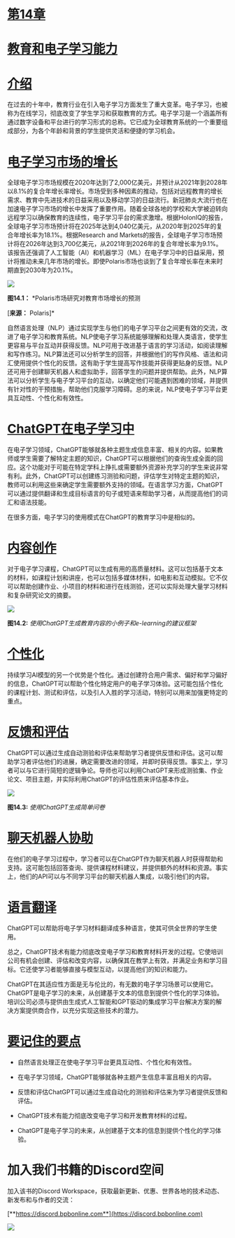 # [第14章](toc.xhtml#c14)

# [教育和电子学习能力](toc.xhtml#c14)

# [介绍](toc.xhtml#s110a)

在过去的十年中，教育行业在引入电子学习方面发生了重大变革。电子学习，也被称为在线学习，彻底改变了学生学习和获取教育的方式。电子学习是一个涵盖所有通过数字设备和平台进行的学习形式的总称。它已成为全球教育系统的一个重要组成部分，为各个年龄和背景的学生提供灵活和便捷的学习机会。

# [电子学习市场的增长](toc.xhtml#s111a)

全球电子学习市场规模在2020年达到了2,000亿美元，并预计从2021年到2028年以8.1%的复合年增长率增长。市场受到多种因素的推动，包括对远程教育的增长需求、教育中先进技术的日益采用以及移动学习的日益流行。新冠肺炎大流行也在加速电子学习市场的增长中发挥了重要作用。随着全球各地的学校和大学被迫转向远程学习以确保教育的连续性，电子学习平台的需求激增。根据HolonIQ的报告，全球电子学习市场预计将在2025年达到4,040亿美元，从2020年到2025年的复合年增长率为18.1%。根据Research and Markets的报告，全球电子学习市场预计将在2026年达到3,700亿美元，从2021年到2026年的复合年增长率为9.1%。该报告还强调了人工智能（AI）和机器学习（ML）在电子学习中的日益采用，预计将推动未来几年市场的增长。即使Polaris市场也谈到了复合年增长率在未来时期直到2030年为20.1%。

![](images/Figure-14.1.jpg)

**图14.1：** *Polaris市场研究对教育市场增长的预测

[**来源：** Polaris]*

自然语言处理（NLP）通过实现学生与他们的电子学习平台之间更有效的交流，改进了电子学习和教育系统。NLP使电子学习系统能够理解和处理人类语言，使学生更容易与平台互动并获得反馈。NLP可用于改进基于语言的学习活动，如阅读理解和写作练习。NLP算法还可以分析学生的回答，并根据他们的写作风格、语法和词汇使用提供个性化的反馈。这有助于学生提高写作技能并获得更贴身的反馈。NLP还可用于创建聊天机器人和虚拟助手，回答学生的问题并提供帮助。此外，NLP算法可以分析学生与电子学习平台的互动，以确定他们可能遇到困难的领域，并提供有针对性的干预措施，帮助他们克服学习障碍。总的来说，NLP使电子学习平台更具互动性、个性化和有效性。

# [ChatGPT在电子学习中](toc.xhtml#s112a)

在电子学习领域，ChatGPT能够就各种主题生成信息丰富、相关的内容。如果教师或学生需要了解特定主题的知识，ChatGPT可以根据他们的查询生成全面的回应。这个功能对于可能在特定学科上挣扎或需要额外资源补充学习的学生来说非常有利。此外，ChatGPT可以创建练习测验和问题，评估学生对特定主题的知识，教师可以利用这些来确定学生需要额外支持的领域。在语言学习方面，ChatGPT可以通过提供翻译和生成目标语言的句子或短语来帮助学习者，从而提高他们的词汇和语法技能。

在很多方面，电子学习的使用模式在ChatGPT的教育学习中是相似的。

# [内容创作](toc.xhtml#s113a)

对于电子学习课程，ChatGPT可以生成有用的高质量材料。这可以包括基于文本的材料，如课程计划和讲座，也可以包括多媒体材料，如电影和互动模拟。它不仅可以帮助创建作业、小项目的材料和进行在线测验，还可以实际处理大量学习材料和复杂研究论文的摘要。

![](images/Figure-14.2.jpg)

**图14.2:** *使用ChatGPT生成教育内容的小例子和e-learning的建议框架*

# [个性化](toc.xhtml#s114a)

持续学习AI模型的另一个优势是个性化。通过创建符合用户需求、偏好和学习偏好的信息，ChatGPT可以帮助个性化特定用户的电子学习体验。这可能包括个性化的课程计划、测试和评估，以及引人入胜的学习活动，特别可以用来加强更特定的重点。

# [反馈和评估](toc.xhtml#s115a)

ChatGPT可以通过生成自动测验和评估来帮助学习者提供反馈和评估。这可以帮助学习者评估他们的进展，确定需要改进的领域，并即时获得反馈。事实上，学习者可以与它进行简短的逻辑争论。导师也可以利用ChatGPT来形成测验集、作业论文、项目主题，并实际利用ChatGPT的评估性质来评估基本作业。

![](images/Figure-14.3.jpg)

**图14.3:** *使用ChatGPT生成简单问卷*

# [聊天机器人协助](toc.xhtml#s116a)

在他们的电子学习过程中，学习者可以在ChatGPT作为聊天机器人时获得帮助和支持。这可能包括回答查询、提供课程材料建议，并提供额外的材料和资源。事实上，他们的API可以与不同学习平台的聊天机器人集成，以吸引他们的内容。

# [语言翻译](toc.xhtml#s117a)

ChatGPT可以帮助将电子学习材料翻译成多种语言，使其可供全世界的学生使用。

总之，ChatGPT技术有能力彻底改变电子学习和教育材料开发的过程。它使培训公司有机会创建、评估和改变内容，以确保其在教学上有效，并满足业务和学习目标。它还使学习者能够直接与模型互动，以提高他们的知识和能力。

ChatGPT在其适应性方面是无与伦比的，有无数的电子学习场景可以使用它。ChatGPT是电子学习的未来，从创建基于文本的信息到提供个性化的学习体验。培训公司必须与提供由生成式人工智能和GPT驱动的集成学习平台解决方案的解决方案提供商合作，以充分实现这些技术的潜力。

# [要记住的要点](toc.xhtml#s118a)

+   自然语言处理正在使电子学习平台更具互动性、个性化和有效性。

+   在电子学习领域，ChatGPT能够就各种主题产生信息丰富且相关的内容。

+   反馈和评估ChatGPT可以通过生成自动化的测验和评估来为学习者提供反馈和评估。

+   ChatGPT技术有能力彻底改变电子学习和开发教育材料的过程。

+   ChatGPT是电子学习的未来，从创建基于文本的信息到提供个性化的学习体验。

# 加入我们书籍的Discord空间

加入该书的Discord Workspace，获取最新更新、优惠、世界各地的技术动态、新发布和与作者的交流：

[**https://discord.bpbonline.com**](https://discord.bpbonline.com)

![](images/dis.jpg)
